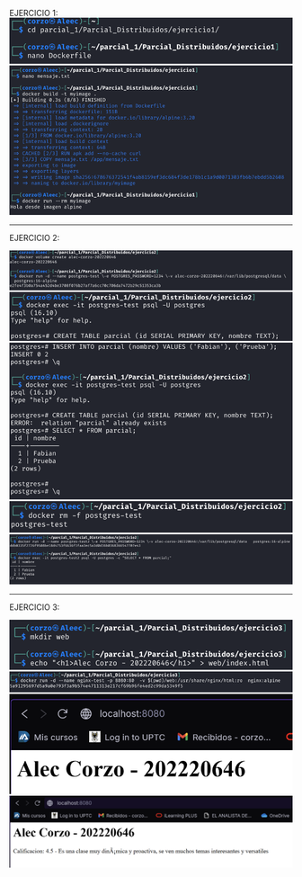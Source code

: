 EJERCICIO 1:
![Crear Dockerfile](ejercicio1/imagen_2025-09-03_195714557.png)
![](ejercicio1/imagen_2025-09-03_195724300.png)

---------------------


EJERCICIO 2:

![](imagen_2025-09-03_200329629.png)
![](imagen_2025-09-03_200340583.png)
![](imagen_2025-09-03_200350531.png)
![](imagen_2025-09-03_200357150.png)
![](imagen_2025-09-03_200405692.png)

------------------------------

EJERCICIO 3:

![](ejercicio3/imagen_2025-09-03_195150606.png)
![](ejercicio3/imagen_2025-09-03_195201334.png)
![](ejercicio3/imagen_2025-09-03_195613337.png)
![](ejercicio3/imagen_2025-09-03_195555908.png)

